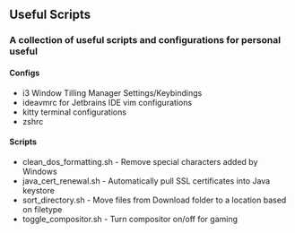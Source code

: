 ## Useful Scripts
### A collection of useful scripts and configurations for personal useful

#### Configs
 - i3 Window Tilling Manager Settings/Keybindings
 - ideavmrc for Jetbrains IDE vim configurations
 - kitty terminal configurations
 - zshrc

#### Scripts
 - clean_dos_formatting.sh - Remove special characters added by Windows
 - java_cert_renewal.sh - Automatically pull SSL certificates into Java keystore
 - sort_directory.sh - Move files from Download folder to a location based on filetype
 - toggle_compositor.sh - Turn compositor on/off for gaming
